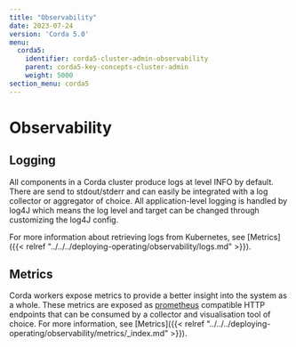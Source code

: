 ```yaml
---
title: "Observability"
date: 2023-07-24
version: 'Corda 5.0'
menu:
  corda5:
    identifier: corda5-cluster-admin-observability
    parent: corda5-key-concepts-cluster-admin
    weight: 5000
section_menu: corda5
---
```


# Observability

## Logging

All components in a Corda cluster produce logs at level INFO by default. There are send to stdout/stderr and can easily be integrated with a log collector or aggregator of choice. All application-level logging is handled by log4J which means the log level and target can be changed through customizing the log4J config.

For more information about retrieving logs from Kubernetes, see [Metrics]({{< relref "../../../deploying-operating/observability/logs.md" >}}).

## Metrics

Corda workers expose metrics to provide a better insight into the system as a whole. These metrics are exposed as [prometheus](https://prometheus.io/) compatible HTTP endpoints that can be consumed by a collector and visualisation tool of choice. For more information, see [Metrics]({{< relref "../../../deploying-operating/observability/metrics/_index.md" >}}).
